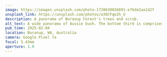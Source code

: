```yaml
---
image: https://images.unsplash.com/photo-1738630026891-e76de2aa142f
unsplash_link: https://unsplash.com/photos/w36CFqe2h_U
description: A panorama of Boranup Forest's trees and scrub.
alt_text: A wide panorama of Aussie bush. The bottom third is comprised of green ferns and shrubbery. Above that, you can see the trunks of trees wrapped in bark of varying shades. Towards the top, you can see patches of blue sky showing through the canopy.
pub_time: 2025-02-04
location: Boranup, WA, Australia
camera: Google Pixel 7a
focal: 5.43mm
aperture: 1.9
---
```

